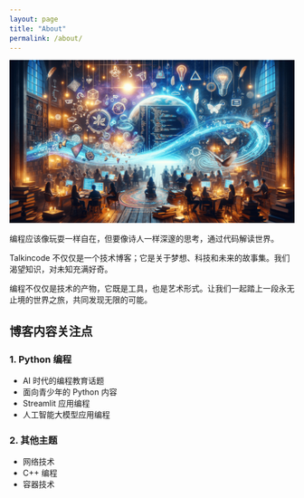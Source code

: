 ```yaml
---
layout: page
title: "About"
permalink: /about/
---
```


![about talkincode](https://raw.githubusercontent.com/jamiesun/images/master/default/QcTIUT.png)

编程应该像玩耍一样自在，但要像诗人一样深邃的思考，通过代码解读世界。

Talkincode 不仅仅是一个技术博客；它是关于梦想、科技和未来的故事集。我们渴望知识，对未知充满好奇。

编程不仅仅是技术的产物，它既是工具，也是艺术形式。让我们一起踏上一段永无止境的世界之旅，共同发现无限的可能。

## 博客内容关注点

### 1. Python 编程

- AI 时代的编程教育话题
- 面向青少年的 Python 内容
- Streamlit 应用编程
- 人工智能大模型应用编程

### 2. 其他主题

- 网络技术
- C++ 编程
- 容器技术
